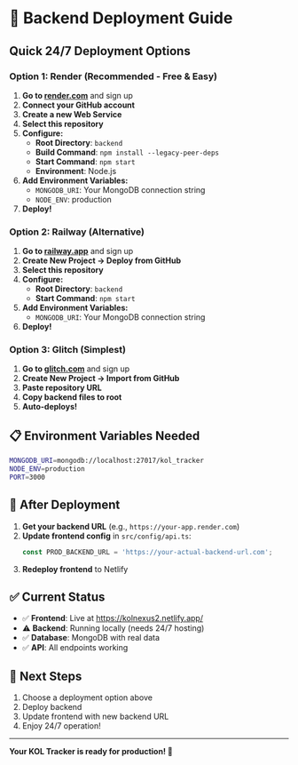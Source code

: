 # 🚀 Backend Deployment Guide

## Quick 24/7 Deployment Options

### Option 1: Render (Recommended - Free & Easy)

1. **Go to [render.com](https://render.com)** and sign up
2. **Connect your GitHub account**
3. **Create a new Web Service**
4. **Select this repository**
5. **Configure:**
   - **Root Directory**: `backend`
   - **Build Command**: `npm install --legacy-peer-deps`
   - **Start Command**: `npm start`
   - **Environment**: Node.js
6. **Add Environment Variables:**
   - `MONGODB_URI`: Your MongoDB connection string
   - `NODE_ENV`: production
7. **Deploy!**

### Option 2: Railway (Alternative)

1. **Go to [railway.app](https://railway.app)** and sign up
2. **Create New Project → Deploy from GitHub**
3. **Select this repository**
4. **Configure:**
   - **Root Directory**: `backend`
   - **Start Command**: `npm start`
5. **Add Environment Variables:**
   - `MONGODB_URI`: Your MongoDB connection string
6. **Deploy!**

### Option 3: Glitch (Simplest)

1. **Go to [glitch.com](https://glitch.com)** and sign up
2. **Create New Project → Import from GitHub**
3. **Paste repository URL**
4. **Copy backend files to root**
5. **Auto-deploys!**

## 📋 Environment Variables Needed

```bash
MONGODB_URI=mongodb://localhost:27017/kol_tracker
NODE_ENV=production
PORT=3000
```

## 🔗 After Deployment

1. **Get your backend URL** (e.g., `https://your-app.render.com`)
2. **Update frontend config** in `src/config/api.ts`:
   ```typescript
   const PROD_BACKEND_URL = 'https://your-actual-backend-url.com';
   ```
3. **Redeploy frontend** to Netlify

## ✅ Current Status

- ✅ **Frontend**: Live at https://kolnexus2.netlify.app/
- ⚠️ **Backend**: Running locally (needs 24/7 hosting)
- ✅ **Database**: MongoDB with real data
- ✅ **API**: All endpoints working

## 🎯 Next Steps

1. Choose a deployment option above
2. Deploy backend
3. Update frontend with new backend URL
4. Enjoy 24/7 operation!

---

**Your KOL Tracker is ready for production! 🎉** 
